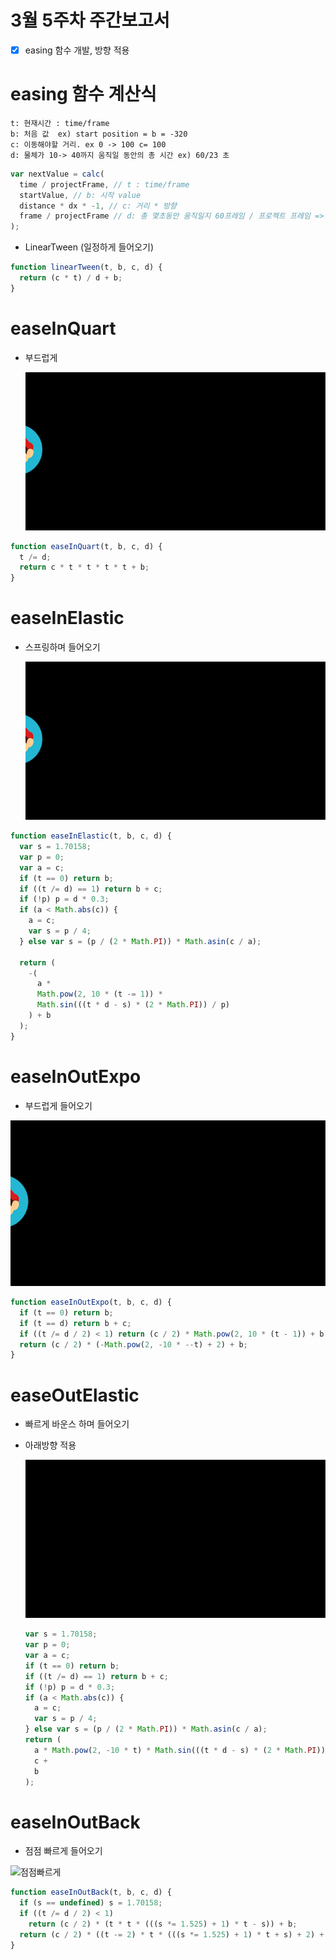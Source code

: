 # 3월 5주차 주간보고서

- [x] easing 함수 개발, 방향 적용

# easing 함수 계산식

```
t: 현재시간 : time/frame
b: 처음 값  ex) start position = b = -320
c: 이동해야할 거리. ex 0 -> 100 c= 100
d: 물체가 10-> 40까지 움직일 동안의 총 시간 ex) 60/23 초
```

```js
var nextValue = calc(
  time / projectFrame, // t : time/frame
  startValue, // b: 시작 value
  distance * dx * -1, // c: 거리 * 방향
  frame / projectFrame // d: 총 몇초동안 움직일지 60프레임 / 프로젝트 프레임 => 60프레임동안 프로젝트 프레임에서 움직일 시간
);
```

- LinearTween (일정하게 들어오기)

```js
function linearTween(t, b, c, d) {
  return (c * t) / d + b;
}
```

# easeInQuart

- 부드럽게

  ![부드럽게](./asset/부드럽게.gif)

```js
function easeInQuart(t, b, c, d) {
  t /= d;
  return c * t * t * t * t + b;
}
```

# easeInElastic

- 스프링하며 들어오기

  ![스프링](./asset/왼쪽스프링.gif)

```js
function easeInElastic(t, b, c, d) {
  var s = 1.70158;
  var p = 0;
  var a = c;
  if (t == 0) return b;
  if ((t /= d) == 1) return b + c;
  if (!p) p = d * 0.3;
  if (a < Math.abs(c)) {
    a = c;
    var s = p / 4;
  } else var s = (p / (2 * Math.PI)) * Math.asin(c / a);

  return (
    -(
      a *
      Math.pow(2, 10 * (t -= 1)) *
      Math.sin(((t * d - s) * (2 * Math.PI)) / p)
    ) + b
  );
}
```

# easeInOutExpo

- 부드럽게 들어오기

![부드럽게](./asset/부드럽게.gif)

```js
function easeInOutExpo(t, b, c, d) {
  if (t == 0) return b;
  if (t == d) return b + c;
  if ((t /= d / 2) < 1) return (c / 2) * Math.pow(2, 10 * (t - 1)) + b;
  return (c / 2) * (-Math.pow(2, -10 * --t) + 2) + b;
}
```

# easeOutElastic

- 빠르게 바운스 하며 들어오기
- 아래방향 적용

  ![빠르게바운스](./asset/밑에서빠르게.gif)

  ```js
  var s = 1.70158;
  var p = 0;
  var a = c;
  if (t == 0) return b;
  if ((t /= d) == 1) return b + c;
  if (!p) p = d * 0.3;
  if (a < Math.abs(c)) {
    a = c;
    var s = p / 4;
  } else var s = (p / (2 * Math.PI)) * Math.asin(c / a);
  return (
    a * Math.pow(2, -10 * t) * Math.sin(((t * d - s) * (2 * Math.PI)) / p) +
    c +
    b
  );
  ```

# easeInOutBack

- 점점 빠르게 들어오기

![점점빠르게](./asset/점점빠르게.gif)

```js
function easeInOutBack(t, b, c, d) {
  if (s == undefined) s = 1.70158;
  if ((t /= d / 2) < 1)
    return (c / 2) * (t * t * (((s *= 1.525) + 1) * t - s)) + b;
  return (c / 2) * ((t -= 2) * t * (((s *= 1.525) + 1) * t + s) + 2) + b;
}
```
